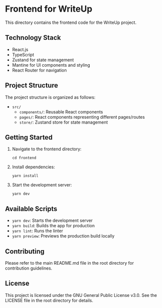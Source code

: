 # Frontend for WriteUp

This directory contains the frontend code for the WriteUp project.

## Technology Stack

- React.js
- TypeScript
- Zustand for state management
- Mantine for UI components and styling
- React Router for navigation

## Project Structure

The project structure is organized as follows:

- `src/`
  - `components/`: Reusable React components
  - `pages/`: React components representing different pages/routes
  - `store/`: Zustand store for state management

## Getting Started

1. Navigate to the frontend directory:
   ```
   cd frontend
   ```

2. Install dependencies:
   ```
   yarn install
   ```

3. Start the development server:
   ```
   yarn dev
   ```

## Available Scripts

- `yarn dev`: Starts the development server
- `yarn build`: Builds the app for production
- `yarn lint`: Runs the linter
- `yarn preview`: Previews the production build locally

## Contributing

Please refer to the main README.md file in the root directory for contribution guidelines.

## License

This project is licensed under the GNU General Public License v3.0. See the LICENSE file in the root directory for details.

